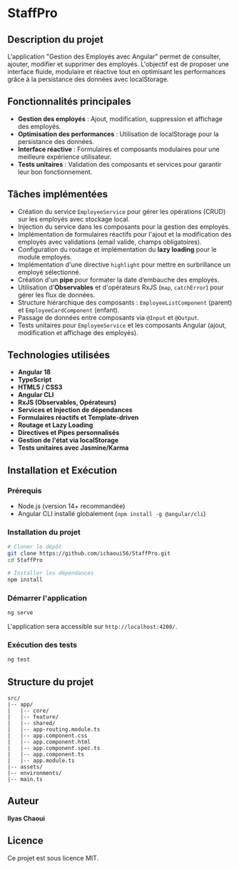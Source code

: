 # StaffPro

## Description du projet
L'application "Gestion des Employés avec Angular" permet de consulter, ajouter, modifier et supprimer des employés. L'objectif est de proposer une interface fluide, modulaire et réactive tout en optimisant les performances grâce à la persistance des données avec localStorage.

## Fonctionnalités principales
- **Gestion des employés** : Ajout, modification, suppression et affichage des employés.
- **Optimisation des performances** : Utilisation de localStorage pour la persistance des données.
- **Interface réactive** : Formulaires et composants modulaires pour une meilleure expérience utilisateur.
- **Tests unitaires** : Validation des composants et services pour garantir leur bon fonctionnement.

## Tâches implémentées
- Création du service `EmployeeService` pour gérer les opérations (CRUD) sur les employés avec stockage local.
- Injection du service dans les composants pour la gestion des employés.
- Implémentation de formulaires réactifs pour l'ajout et la modification des employés avec validations (email valide, champs obligatoires).
- Configuration du routage et implémentation du **lazy loading** pour le module employés.
- Implémentation d'une directive `highlight` pour mettre en surbrillance un employé sélectionné.
- Création d'un **pipe** pour formater la date d’embauche des employés.
- Utilisation d'**Observables** et d'opérateurs RxJS (`map`, `catchError`) pour gérer les flux de données.
- Structure hiérarchique des composants : `EmployeeListComponent` (parent) et `EmployeeCardComponent` (enfant).
- Passage de données entre composants via `@Input` et `@Output`.
- Tests unitaires pour `EmployeeService` et les composants Angular (ajout, modification et affichage des employés).

## Technologies utilisées
- **Angular 18**
- **TypeScript**
- **HTML5 / CSS3**
- **Angular CLI**
- **RxJS (Observables, Opérateurs)**
- **Services et Injection de dépendances**
- **Formulaires réactifs et Template-driven**
- **Routage et Lazy Loading**
- **Directives et Pipes personnalisés**
- **Gestion de l'état via localStorage**
- **Tests unitaires avec Jasmine/Karma**

## Installation et Exécution
### Prérequis
- Node.js (version 14+ recommandée)
- Angular CLI installé globalement (`npm install -g @angular/cli`)

### Installation du projet
```bash
# Cloner le dépôt
git clone https://github.com/ichaoui56/StaffPro.git
cd StaffPro

# Installer les dépendances
npm install
```

### Démarrer l'application
```bash
ng serve
```
L'application sera accessible sur `http://localhost:4200/`.

### Exécution des tests
```bash
ng test
```

## Structure du projet
```plaintext
src/
|-- app/
|   |-- core/
|   |-- feature/
|   |-- shared/
|   |-- app-routing.module.ts
|   |-- app.component.css
|   |-- app.component.html
|   |-- app.component.spec.ts
|   |-- app.component.ts
|   |-- app.module.ts
|-- assets/
|-- environments/
|-- main.ts
```

## Auteur
**Ilyas Chaoui**

## Licence
Ce projet est sous licence MIT.

